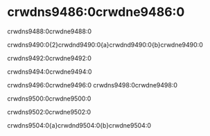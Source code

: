 # crwdns9486:0crwdne9486:0

crwdns9488:0crwdne9488:0

crwdns9490:0{2}crwdnd9490:0{a}crwdnd9490:0{b}crwdne9490:0

crwdns9492:0crwdne9492:0

crwdns9494:0crwdne9494:0

crwdns9496:0crwdne9496:0 crwdns9498:0crwdne9498:0

crwdns9500:0crwdne9500:0

crwdns9502:0crwdne9502:0

crwdns9504:0{a}crwdnd9504:0{b}crwdne9504:0
